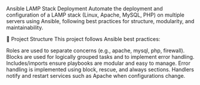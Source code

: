 Ansible LAMP Stack Deployment
Automate the deployment and configuration of a LAMP stack (Linux, Apache, MySQL, PHP) on multiple servers using Ansible, following best practices for structure, modularity, and maintainability.

🧱 Project Structure 
This project follows Ansible best practices:

Roles are used to separate concerns (e.g., apache, mysql, php, firewall).
Blocks are used for logically grouped tasks and to implement error handling.
Includes/imports ensure playbooks are modular and easy to manage.
Error handling is implemented using block, rescue, and always sections.
Handlers notify and restart services such as Apache when configurations change.
